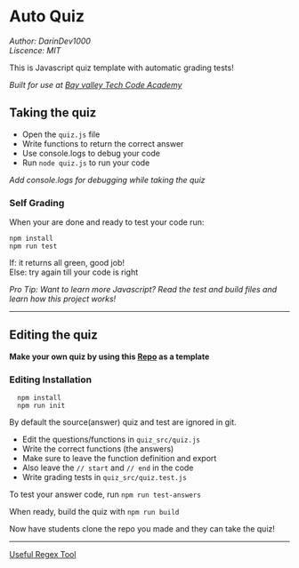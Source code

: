 # Auto Quiz
*Author: DarinDev1000*  
*Liscence: MIT*  

This is Javascript quiz template with automatic grading tests!

*Built for use at [Bay valley Tech Code Academy](https://www.bayvalleytech.com/)*

## Taking the quiz

* Open the `quiz.js` file
* Write functions to return the correct answer
* Use console.logs to debug your code
* Run `node quiz.js` to run your code

*Add console.logs for debugging while taking the quiz*

### Self Grading

When your are done and ready to test your code run:

```shell
npm install
npm run test
```

If: it returns all green, good job!  
Else: try again till your code is right

*Pro Tip: Want to learn more Javascript?  Read the test and build files and learn how this project works!*

----

## Editing the quiz

**Make your own quiz by using this [Repo](https://github.com/DarinDev1000/auto_quiz.git) as a template**  

### Editing Installation

```shell
  npm install
  npm run init
```

By default the source(answer) quiz and test are ignored in git.

* Edit the questions/functions in `quiz_src/quiz.js`
* Write the correct functions (the answers)
* Make sure to leave the function definition and export
* Also leave the `// start` and `// end` in the code
* Write grading tests in `quiz_src/quiz.test.js`

To test your answer code, run `npm run test-answers`

When ready, build the quiz with `npm run build`

Now have students clone the repo you made and they can take the quiz!

----

[Useful Regex Tool](https://regexr.com/)
